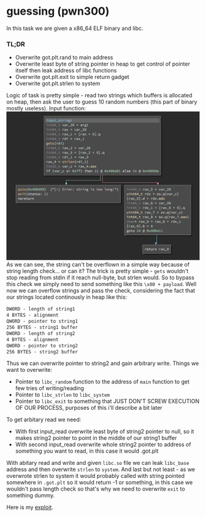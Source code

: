 # guessing (pwn300)
In this task we are given a x86\_64 ELF binary and libc.

### TL;DR
- Overwrite got.plt.rand to main address
- Overwrite least byte of string pointer in heap to get control of pointer itself then leak address of libc functions
- Overwrite got.plt.exit to simple return gadget
- Overwrite got.plt.strlen to system

 
 Logic of task is pretty simple - read two strings which buffers is allocated on heap, then ask the user to guess 10 random numbers (this part of binary mostly useless).
 Input function:
 ![Image](input_func.jpg)
 As we can see, the string can't be overflown in a simple way because of string length check... or can it? The trick is pretty simple - `gets` wouldn't stop reading from stdin if it reach null-byte, but strlen would. So to bypass this check we simply need to send something like this `\x00 + payload`.
 Well now we can overflow strings and pass the check, considering the fact that our strings located continously in heap like this:

 ```
 DWORD - length of string1
 4 BYTES - alignment
 QWORD - pointer to string1
 256 BYTES - string1 buffer
 DWORD - length of string2
 4 BYTES - alignment
 QWORD - pointer to string2
 256 BYTES - string2 buffer
 ```
 Thus we can overwrite pointer to string2 and gain arbitrary write. Things we want to overwrite:
 - Pointer to `libc_random` function to the address of `main` function to get few tries of writing/reading
 - Pointer to `libc_strlen` to `libc_system`
 - Pointer to `libc_exit` to something that JUST DON'T SCREW EXECUTION OF OUR PROCESS, purposes of this i'll describe a bit later

 To get arbitary read we need:
 - With first input_read overwrite least byte of string2 pointer to null, so it makes string2 pointer to point in the middle of our string1 buffer
 - With second input_read overwrite whole string2 pointer to address of something you want to read, in this case it would .got.plt

 With abitary read and write and given `libc.so` file we can leak `libc_base` address and then overwrite `strlen` to `system`. And last but not least - as we overwrote strlen to system it would probably called with string pointed somewhere in `.got.plt` so it would return -1 or something, in this case we wouldn't pass length check so that's why we need to overwrite `exit` to something dummy.

 Here is my [exploit](./spl.py).

